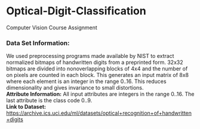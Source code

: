 # Optical-Digit-Classification
Computer Vision Course Assignment

### Data Set Information:
We used preprocessing programs made available by NIST to extract normalized bitmaps of handwritten digits from a preprinted form. 32x32 bitmaps are divided into nonoverlapping blocks of 4x4 and the number of on pixels are counted in each block. This generates an input matrix of 8x8 where each element is an integer in the range 0..16. This reduces dimensionality and gives invariance to small distortions.<br />
**Attribute Information:** All input attributes are integers in the range 0..16.  The last attribute is the class code 0..9.<br />
**Link to Dataset:** https://archive.ics.uci.edu/ml/datasets/optical+recognition+of+handwritten+digits
